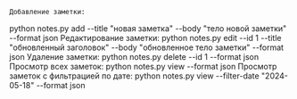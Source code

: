     Добавление заметки:
python notes.py add --title "новая заметка" --body "тело новой заметки" --format json
    Редактирование заметки:
python notes.py edit --id 1 --title "обновленный заголовок" --body "обновленное тело заметки" --format json
    Удаление заметки:
python notes.py delete --id 1 --format json
    Просмотр всех заметок:
python notes.py view --format json
    Просмотр заметок с фильтрацией по дате:
python notes.py view --filter-date "2024-05-18" --format json


